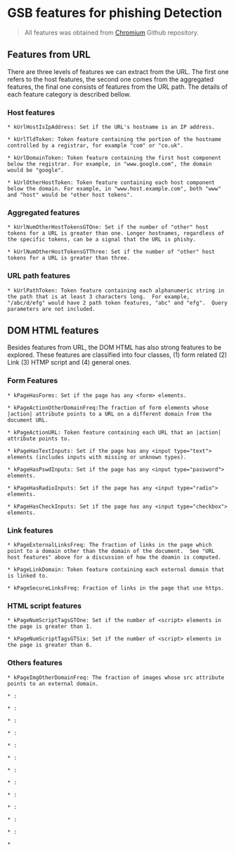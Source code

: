 # GSB features for phishing Detection

> All features was obtained from [Chromium](https://github.com/chromium/chromium/tree/d7da0240cae77824d1eda25745c4022757499131/components/safe_browsing/content/renderer/phishing_classifier) Github repository.

## Features from URL

There are three levels of features we can extract from the URL. The first one refers to the host features, the second one comes from the aggregated features, the final one consists of features from the URL path.
The details of each feature category is described bellow.

### Host features

    * kUrlHostIsIpAddress: Set if the URL's hostname is an IP address.

    * kUrlTldToken: Token feature containing the portion of the hostname controlled by a registrar, for example "com" or "co.uk".

    * kUrlDomainToken: Token feature containing the first host component below the registrar. For example, in "www.google.com", the domain would be "google".

    * kUrlOtherHostToken: Token feature containing each host component below the domain. For example, in "www.host.example.com", both "www" and "host" would be "other host tokens".

### Aggregated features

    * kUrlNumOtherHostTokensGTOne: Set if the number of "other" host tokens for a URL is greater than one. Longer hostnames, regardless of the specific tokens, can be a signal that the URL is phishy.

    * kUrlNumOtherHostTokensGTThree: Set if the number of "other" host tokens for a URL is greater than three.

### URL path features

    * kUrlPathToken: Token feature containing each alphanumeric string in the path that is at least 3 characters long.  For example, "/abc/d/efg" would have 2 path token features, "abc" and "efg".  Query parameters are not included.

## DOM HTML features

Besides features from URL, the DOM HTML has also strong features to be explored. These features are classified into four classes, (1) form related (2) Link (3) HTMP script and (4) general ones.

### Form Features

    * kPageHasForms: Set if the page has any <form> elements.

    * kPageActionOtherDomainFreq:The fraction of form elements whose |action| attribute points to a URL on a different domain from the document URL.

    * kPageActionURL: Token feature containing each URL that an |action| attribute points to.

    * kPageHasTextInputs: Set if the page has any <input type="text"> elements (includes inputs with missing or unknown types).

    * kPageHasPswdInputs: Set if the page has any <input type="password"> elements.

    * kPageHasRadioInputs: Set if the page has any <input type="radio"> elements.

    * kPageHasCheckInputs: Set if the page has any <input type="checkbox"> elements.

### Link features

    * kPageExternalLinksFreq: The fraction of links in the page which point to a domain other than the domain of the document.  See "URL host features" above for a discussion of how the doamin is computed.

    * kPageLinkDomain: Token feature containing each external domain that is linked to.

    * kPageSecureLinksFreq: Fraction of links in the page that use https.

### HTML script features

    * kPageNumScriptTagsGTOne: Set if the number of <script> elements in the page is greater than 1.

    * kPageNumScriptTagsGTSix: Set if the number of <script> elements in the page is greater than 6.

### Others features

    * kPageImgOtherDomainFreq: The fraction of images whose src attribute points to an external domain.

    * :

    * :

    * :

    * :

    * :

    * :

    * :

    * :

    * :

    * :

    * :

    * :

    *
